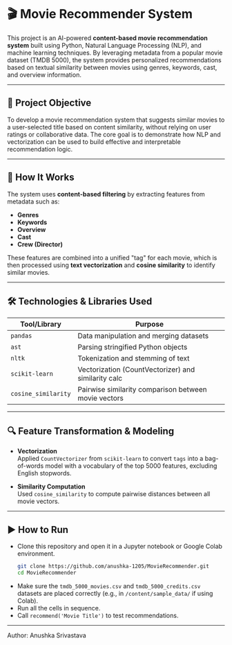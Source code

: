 # 🎬 Movie Recommender System

This project is an AI-powered **content-based movie recommendation system** built using Python, Natural Language Processing (NLP), and machine learning techniques. By leveraging metadata from a popular movie dataset (TMDB 5000), the system provides personalized recommendations based on textual similarity between movies using genres, keywords, cast, and overview information.

---

## 📌 Project Objective

To develop a movie recommendation system that suggests similar movies to a user-selected title based on content similarity, without relying on user ratings or collaborative data. The core goal is to demonstrate how NLP and vectorization can be used to build effective and interpretable recommendation logic.

---

## 🧠 How It Works

The system uses **content-based filtering** by extracting features from metadata such as:

- **Genres**
- **Keywords**
- **Overview**
- **Cast**
- **Crew (Director)**

These features are combined into a unified "tag" for each movie, which is then processed using **text vectorization** and **cosine similarity** to identify similar movies.

---

## 🛠️ Technologies & Libraries Used

| Tool/Library              | Purpose                                              |
|--------------------------|------------------------------------------------------|
| `pandas`                 | Data manipulation and merging datasets               |
| `ast`                    | Parsing stringified Python objects                   |
| `nltk`                   | Tokenization and stemming of text                    |
| `scikit-learn`           | Vectorization (CountVectorizer) and similarity calc |
| `cosine_similarity`      | Pairwise similarity comparison between movie vectors |


---

## 🔍 Feature Transformation & Modeling

- **Vectorization**  
  Applied `CountVectorizer` from `scikit-learn` to convert `tags` into a bag-of-words model with a vocabulary of the top 5000 features, excluding English stopwords.

- **Similarity Computation**  
  Used `cosine_similarity` to compute pairwise distances between all movie vectors.

---

## ▶️ How to Run

- Clone this repository and open it in a Jupyter notebook or Google Colab environment.
  ```bash
  git clone https://github.com/anushka-1205/MovieRecommender.git
  cd MovieRecommender
  ```
- Make sure the `tmdb_5000_movies.csv` and `tmdb_5000_credits.csv` datasets are placed correctly (e.g., in `/content/sample_data/` if using Colab).
- Run all the cells in sequence.
- Call `recommend('Movie Title')` to test recommendations.

---

Author: Anushka Srivastava
